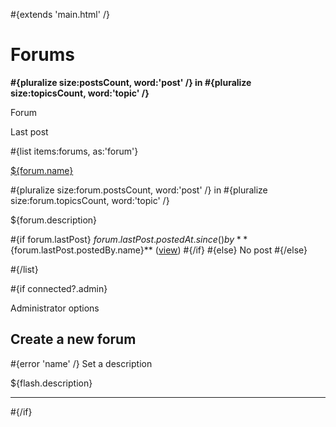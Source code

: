 \#{extends 'main.html' /}

# Forums

**\#{pluralize size:postsCount, word:'post' /} in \#{pluralize size:topicsCount, word:'topic' /}**

Forum

Last post

\#{list items:forums, as:'forum'}

[${forum.name}](<@%7BForums.show(forum.id)%7D>)

\#{pluralize size:forum.postsCount, word:'post' /} in \#{pluralize size:forum.topicsCount, word:'topic' /}

${forum.description}

\#{if forum.lastPost} ${forum.lastPost.postedAt.since()}  
by **${forum.lastPost.postedBy.name}\*\* ([view](<@%7BTopics.show(forum.id,%20forum.lastPost.topic.id,%20forum.lastPost.topic.postsCount.page(pageSize))%7D>)) \#{/if} \#{else} No post \#{/else}

\#{/list}

\#{if connected?.admin}

Administrator options

## Create a new forum

<span class="error">\#{error 'name' /}</span> Set a description

${flash.description}

---

\#{/if}
